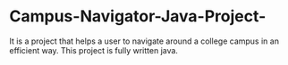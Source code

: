 # Campus-Navigator-Java-Project-
It is a project that helps a user to navigate around a college campus in an efficient way. This project is fully written java. 
